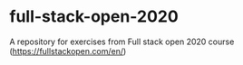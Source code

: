 # full-stack-open-2020
A repository for exercises from Full stack open 2020 course (https://fullstackopen.com/en/)
